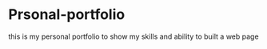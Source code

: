 # Prsonal-portfolio
this is my personal portfolio to show my skills and ability to built a web page
